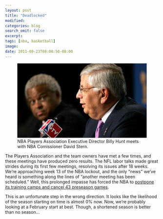```yaml
---
layout: post
title: "Deadlocked"
modified:
categories: blog
search_omit: false
excerpt:
tags: [nba, basketball]
image:
date: 2011-09-23T08:08:50-08:00
---
```

<figure>
    <img src="/images/deadlocked.jpeg" alt="image">
    <figcaption>NBA Players Association Executive Director Billy Hunt meets with NBA Comissioner David Stern.</figcaption>
</figure>

The Players Association and the team owners have met a few times, and these meetings have produced zero results. The NFL labor talks made great strides during its first few meetings, resolving its issues after 18 weeks. We’re approaching week 13 of the NBA lockout, and the only “news” we’ve heard is something along the lines of “another meeting has been scheduled.” Well, this prolonged impasse has forced the NBA to [postpone its training camps and cancel 43 preseason games](http://www.nba.com/2011/news/09/23/nba-cancels-43-preseason-games/).

This is an unfortunate step in the wrong direction. It looks like the likelihood of the season starting on time is almost 0% now. Now, we’re probably looking at a February start at best. Though, a shortened season is better than no season…
